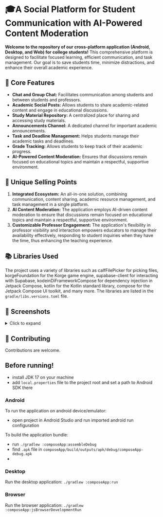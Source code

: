 
# 🎓A Social Platform for Student Communication with AI-Powered Content Moderation

**Welcome to the repository of our cross-platform application (Android, Desktop, and Web) for college students!** This comprehensive platform is designed to facilitate focused learning, efficient communication, and task management. Our goal is to save students time, minimize distractions, and enhance their overall academic experience.

## 🌟 Core Features

- **Chat and Group Chat:** Facilitates communication among students and between students and professors.
- **Academic Social Posts:** Allows students to share academic-related content and engage in educational discussions.
- **Study Material Repository:** A centralized place for sharing and accessing study materials.
- **Announcements Channel:** A dedicated channel for important academic announcements.
- **Task and Deadline Management:** Helps students manage their academic tasks and deadlines.
- **Grade Tracking:** Allows students to keep track of their academic progress.
- **AI-Powered Content Moderation:** Ensures that discussions remain focused on educational topics and maintain a respectful, supportive environment.

## 🚀 Unique Selling Points

1. **Integrated Ecosystem:** An all-in-one solution, combining communication, content sharing, academic resource management, and task management in a single platform.
2. **AI Content Moderation:** The application employs AI-driven content moderation to ensure that discussions remain focused on educational topics and maintain a respectful, supportive environment.
3. **Customizable Professor Engagement:** The application's flexibility in professor visibility and interaction empowers educators to manage their availability effectively, responding to student inquiries when they have the time, thus enhancing the teaching experience.

## 📚 Libraries Used

The project uses a variety of libraries such as calfFilePicker for picking files, korgeFoundation for the Korge game engine, supabase-client for interacting with Supabase, kodeinDiFrameworkCompose for dependency injection in Jetpack Compose, kotlin for the Kotlin standard library, compose for the Jetpack Compose UI toolkit, and many more. The libraries are listed in the `gradle/libs.versions.toml` file.

## 📸 Screenshots

<details>
<summary>Click to expand</summary>

### Chat Screen
<img src="app/screens/chat.jpeg" alt="Chat Screen" width="210" height="450">

### Group Chat Screen
<img src="app/screens/group_chat.jpeg" alt="Group Chat Screen" width="210" height="450">

### Academic Social Posts Screen
<img src="app/screens/social_posts.jpeg" alt="Academic Social Posts Screen" width="210" height="450">

### Study Material Repository Screen
<img src="app/screens/study_material.jpeg" alt="Study Material Repository Screen" width="210" height="450">

### Announcements Channel Screen
<img src="app/screens/announcements.jpeg" alt="Announcements Channel Screen" width="210" height="450">

### Task and Deadline Management Screen
<img src="app/screens/task_management.jpeg" alt="Task and Deadline Management Screen" width="210" height="450">

### Grade Tracking Screen
<img src="app/screens/grade_tracking.jpeg" alt="Grade Tracking Screen" width="210" height="450">

</details>

## 📝 Contributing

Contributions are welcome. 


## Before running!
 - install JDK 17 on your machine
 - add `local.properties` file to the project root and set a path to Android SDK there

### Android
To run the application on android device/emulator:  
 - open project in Android Studio and run imported android run configuration

To build the application bundle:
 - run `./gradlew :composeApp:assembleDebug`
 - find `.apk` file in `composeApp/build/outputs/apk/debug/composeApp-debug.apk`
 - 
### Desktop
Run the desktop application: `./gradlew :composeApp:run`

### Browser
Run the browser application: `./gradlew :composeApp:jsBrowserDevelopmentRun`

